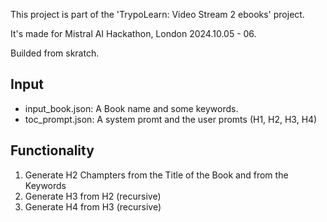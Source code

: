 This project is part of the 'TrypoLearn: Video Stream 2 ebooks' project.

It's made for Mistral AI Hackathon, London 2024.10.05 - 06.

Builded from skratch.


## Input

- input_book.json: A Book name and some keywords.
- toc_prompt.json: A system promt and the user promts (H1, H2, H3, H4)

## Functionality

1. Generate H2 Champters from the Title of the Book and from the Keywords
2. Generate H3 from H2 (recursive)
3. Generate H4 from H3 (recursive)






